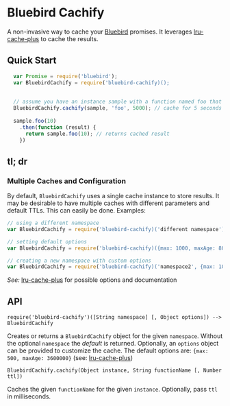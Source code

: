 Bluebird Cachify
=====================

A non-invasive way to cache your [Bluebird](https://www.npmjs.com/package/bluebird) promises. It leverages [lru-cache-plus](https://www.npmjs.com/package/lru-cache-plus) to cache the results.

## Quick Start

```javascript
  var Promise = require('bluebird');
  var BluebirdCachify = require('bluebird-cachify)();
  
  
  // assume you have an instance sample with a function named foo that returns a promise 
  BluebirdCachify.cachify(sample, 'foo', 5000); // cache for 5 seconds
  
  sample.foo(10) 
    .then(function (result) {
      return sample.foo(10); // returns cached result
    })
```

## tl; dr

### Multiple Caches and Configuration
By default, `BluebirdCachify` uses a single cache instance to store results. It may be desirable to have multiple caches with different parameters and default TTLs. This can easily be done. Examples:

```javascript
// using a different namespace
var BluebirdCachify = require('bluebird-cachify)('different namespace');

// setting default options
var BluebirdCachify = require('bluebird-cachify)({max: 1000, maxAge: 8000});

// creating a new namespace with custom options
var BluebirdCachify = require('bluebird-cachify)('namespace2', {max: 1000, maxAge: 8000});
``` 

*See:* [lru-cache-plus](https://www.npmjs.com/package/lru-cache-plus) for possible options and documentation

## API

`require('bluebird-cachify')([String namespace] [, Object options]) --> BluebirdCachify`

Creates or returns a `BluebirdCachify` object for the given `namespace`. Without the optional `namespace` the *default* is returned. Optionally, an `options` object can be provided to customize the cache. The default options are: `{max: 500, maxAge: 3600000}` (see: [lru-cache-plus](https://www.npmjs.com/package/lru-cache-plus))

`BluebirdCachify.cachify(Object instance, String functionName [, Number ttl])`

Caches the given `functionName` for the given `instance`. Optionally, pass `ttl` in milliseconds.

